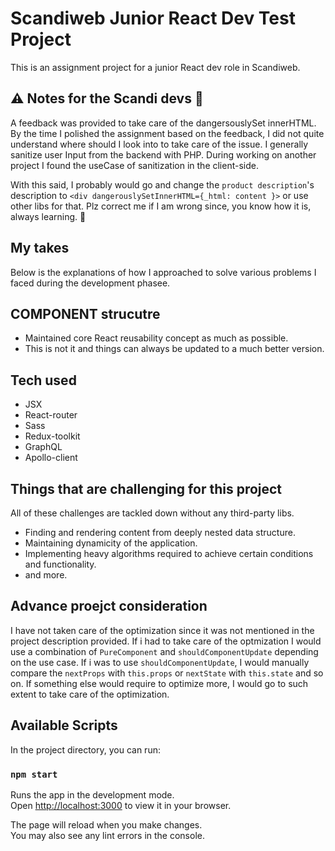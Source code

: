 # Scandiweb Junior React Dev Test Project

This is an assignment project for a junior React dev role in Scandiweb.

## ⚠️ Notes for the Scandi devs 👋

A feedback was provided to take care of the dangersouslySet innerHTML. By the time I polished the assignment based on the feedback, I did not quite understand where should I look into to take care of the issue. I generally sanitize user Input from the backend with PHP. During working on another project I found the useCase of sanitization in the client-side. 

With this said, I probably would go and change the `product description`'s description to `<div dangerouslySetInnerHTML={_html: content }>` or use other libs for that. Plz correct me if I am wrong since, you know how it is, always learning. 🙂

## My takes

Below is the explanations of how I approached to solve various problems I faced during the development phasee.

## COMPONENT strucutre

- Maintained core React reusability concept as much as possible.
- This is not it and things can always be updated to a much better version.

## Tech used

- JSX
- React-router
- Sass
- Redux-toolkit
- GraphQL
- Apollo-client

## Things that are challenging for this project

All of these challenges are tackled down without any third-party libs.

- Finding and rendering content from deeply nested data structure.
- Maintaining dynamicity of the application.
- Implementing heavy algorithms required to achieve certain conditions and functionality.
- and more.

## Advance proejct consideration

I have not taken care of the optimization since it was not mentioned in the project description provided. If i had to take care of the optmization I would use a combination of `PureComponent` and `shouldComponentUpdate` depending on the use case. If i was to use `shouldComponentUpdate`, I would manually compare the `nextProps` with `this.props` or `nextState` with `this.state` and so on. If something else would require to optimize more, I would go to such extent to take care of the optimization.

## Available Scripts

In the project directory, you can run:

### `npm start`

Runs the app in the development mode.\
Open [http://localhost:3000](http://localhost:3000) to view it in your browser.

The page will reload when you make changes.\
You may also see any lint errors in the console.
